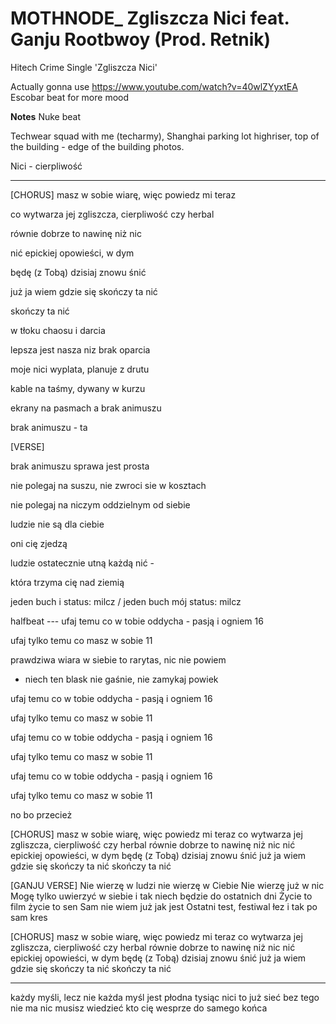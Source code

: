 # MOTHNODE_ Zgliszcza Nici feat. Ganju Rootbwoy (Prod. Retnik)
Hitech Crime Single 'Zgliszcza Nici'

Actually gonna use https://www.youtube.com/watch?v=40wlZYyxtEA
Escobar beat for more mood

**Notes**
Nuke beat

Techwear squad with me (techarmy), Shanghai parking lot highriser, top of the building - edge of the building photos.

Nici - cierpliwość

---

[CHORUS]
masz w sobie wiarę, więc powiedz mi teraz 

co wytwarza jej zgliszcza, cierpliwość czy herbal 

równie dobrze to nawinę niż nic 

nić epickiej opowieści, w dym 

będę (z Tobą) dzisiaj znowu śnić

już ja wiem gdzie się skończy ta nić 

skończy ta nić

w tłoku chaosu i darcia 

lepsza jest nasza niz brak oparcia 

moje nici wyplata, planuje z drutu 

kable na taśmy, dywany w kurzu 

ekrany na pasmach a brak animuszu

brak animuszu - ta

[VERSE]

brak animuszu sprawa jest prosta

nie polegaj na suszu, nie zwroci sie w kosztach

nie polegaj na niczym oddzielnym od siebie    

ludzie nie są dla ciebie

oni cię zjedzą

ludzie ostatecznie utną każdą nić - 

która trzyma cię nad ziemią 

jeden buch i status: milcz / jeden buch mój status: milcz

halfbeat --- ufaj temu co w tobie oddycha - pasją i ogniem 16

ufaj tylko temu co masz w sobie 11

prawdziwa wiara w siebie to rarytas, nic nie powiem

- niech ten blask nie gaśnie, nie zamykaj powiek

ufaj temu co w tobie oddycha - pasją i ogniem 16

ufaj tylko temu co masz w sobie 11

ufaj temu co w tobie oddycha - pasją i ogniem 16

ufaj tylko temu co masz w sobie 11

ufaj temu co w tobie oddycha - pasją i ogniem 16

ufaj tylko temu co masz w sobie 11

no bo przecież

[CHORUS]
masz w sobie wiarę, więc powiedz mi teraz 
co wytwarza jej zgliszcza, cierpliwość czy herbal 
równie dobrze to nawinę niż nic 
nić epickiej opowieści, w dym 
będę (z Tobą) dzisiaj znowu śnić
już ja wiem gdzie się skończy ta nić 
skończy ta nić

[GANJU VERSE]
Nie wierzę w ludzi nie wierzę w Ciebie 
Nie wierzę już w nic
Mogę tylko uwierzyć w siebie i tak niech będzie do ostatnich dni
Życie to film życie to sen 
Sam nie wiem już jak jest 
Ostatni test, festiwal łez i tak po sam kres 

[CHORUS]
masz w sobie wiarę, więc powiedz mi teraz 
co wytwarza jej zgliszcza, cierpliwość czy herbal 
równie dobrze to nawinę niż nic 
nić epickiej opowieści, w dym 
będę (z Tobą) dzisiaj znowu śnić
już ja wiem gdzie się skończy ta nić 
skończy ta nić

--- 


każdy myśli, lecz nie każda myśl jest płodna
tysiąc nici to już sieć bez tego nie ma nic
musisz wiedzieć kto cię wesprze do samego końca
